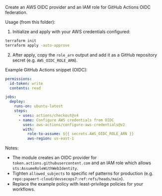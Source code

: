 Create an AWS OIDC provider and an IAM role for GitHub Actions OIDC federation.

Usage (from this folder):

1. Initialize and apply with your AWS credentials configured:

```bash
terraform init
terraform apply -auto-approve
```

2. After apply, copy the `role_arn` output and add it as a GitHub repository secret (e.g. `AWS_OIDC_ROLE_ARN`).

Example GitHub Actions snippet (OIDC):

```yaml
permissions:
  id-token: write
  contents: read

jobs:
  deploy:
    runs-on: ubuntu-latest
    steps:
      - uses: actions/checkout@v4
      - name: Configure AWS credentials from OIDC
        uses: aws-actions/configure-aws-credentials@v2
        with:
          role-to-assume: ${{ secrets.AWS_OIDC_ROLE_ARN }}
          aws-region: us-east-1
```

Notes:
- The module creates an OIDC provider for `token.actions.githubusercontent.com` and an IAM role which allows `sts:AssumeRoleWithWebIdentity`.
- Tighten `allowed_subjects` to specific ref patterns for production (e.g. `repo:papaert-cloud/devsecops7:ref:refs/heads/main`).
- Replace the example policy with least-privilege policies for your workflows.
